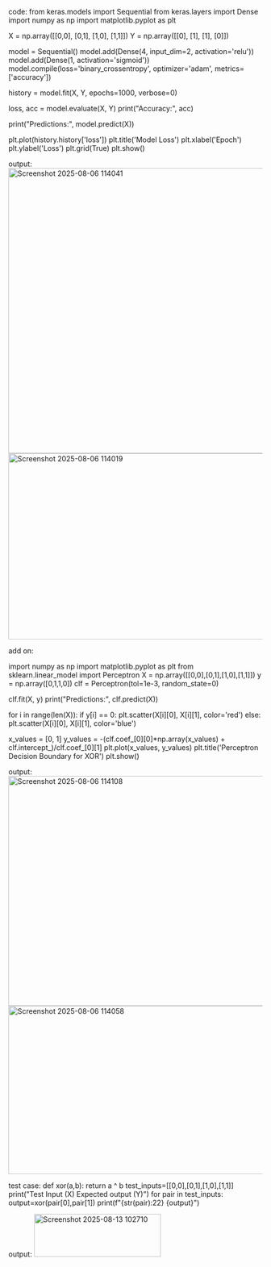 code:
from keras.models import Sequential
from keras.layers import Dense
import numpy as np
import matplotlib.pyplot as plt

X = np.array([[0,0], [0,1], [1,0], [1,1]])
Y = np.array([[0], [1], [1], [0]])

model = Sequential()
model.add(Dense(4, input_dim=2, activation='relu'))
model.add(Dense(1, activation='sigmoid'))
model.compile(loss='binary_crossentropy', optimizer='adam', metrics=['accuracy'])

history = model.fit(X, Y, epochs=1000, verbose=0)

loss, acc = model.evaluate(X, Y)
print("Accuracy:", acc)

print("Predictions:", model.predict(X))

plt.plot(history.history['loss'])
plt.title('Model Loss')
plt.xlabel('Epoch')
plt.ylabel('Loss')
plt.grid(True)
plt.show()

output:
<img width="880" height="566" alt="Screenshot 2025-08-06 114041" src="https://github.com/user-attachments/assets/fcb7ff2c-b391-4687-adab-54465085c4d7" />
<img width="590" height="369" alt="Screenshot 2025-08-06 114019" src="https://github.com/user-attachments/assets/ab62bf4f-2ed3-49e4-8ac4-983c7140e976" />




add on:

import numpy as np
import matplotlib.pyplot as plt
from sklearn.linear_model import Perceptron
X = np.array([[0,0],[0,1],[1,0],[1,1]])
y = np.array([0,1,1,0])
clf = Perceptron(tol=1e-3, random_state=0)

clf.fit(X, y)
print("Predictions:", clf.predict(X))

for i in range(len(X)):
if y[i] == 0:
plt.scatter(X[i][0], X[i][1], color='red')
else:
plt.scatter(X[i][0], X[i][1], color='blue')

x_values = [0, 1]
y_values = -(clf.coef_[0][0]*np.array(x_values) + clf.intercept_)/clf.coef_[0][1]
plt.plot(x_values, y_values)
plt.title('Perceptron Decision Boundary for XOR')
plt.show()

output:
<img width="622" height="456" alt="Screenshot 2025-08-06 114108" src="https://github.com/user-attachments/assets/67c68430-2142-48a9-8089-cded1f1b8dfe" />
<img width="579" height="334" alt="Screenshot 2025-08-06 114058" src="https://github.com/user-attachments/assets/c229c95c-71d8-4bb0-b697-9daa3071775f" />

test case:
def xor(a,b):
  return a ^ b
test_inputs=[[0,0],[0,1],[1,0],[1,1]]
print("Test Input (X) Expected output (Y)")
for pair in test_inputs:
  output=xor(pair[0],pair[1])
  print(f"{str(pair):22} {output}")

output:
<img width="251" height="85" alt="Screenshot 2025-08-13 102710" src="https://github.com/user-attachments/assets/de1f113b-99d1-4349-b77a-8b47c6e3c62f" />
